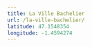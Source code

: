 ```yaml
---
title: La Ville Bachelier
url: /la-ville-bachelier/
latitude: 47.1548354
longitude: -1.4594274
---
```

